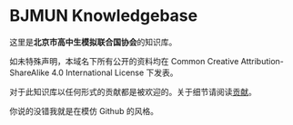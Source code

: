 # BJMUN Knowledgebase

这里是**北京市高中生模拟联合国协会**的知识库。

如未特殊声明，本域名下所有公开的资料均在 Common Creative Attribution-ShareAlike 4.0 International License 下发表。

对于此知识库以任何形式的贡献都是被欢迎的。关于细节请阅读[贡献](meta/contribute.md)。

你说的没错我就是在模仿 Github 的风格。

